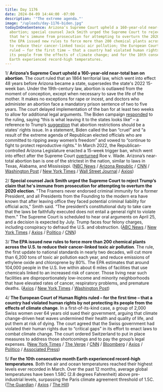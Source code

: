 ```yaml
---
title: Day 1176
date: 2024-04-09 14:44:00 -07:00
description: '"The extreme agenda."'
image: "/uploads/day-1176-biden.jpg"
todayInOneSentence: Arizona’s Supreme Court upheld a 160-year-old near-total ban on
  abortion; special counsel Jack Smith urged the Supreme Court to reject Trump’s claim
  that he's immune from prosecution for attempting to overturn the 2020 election;
  the EPA issued new rules to force more than 200 chemical plants across the U.S.
  to reduce their cancer-linked toxic air pollution; the European Court of Human Rights
  ruled – for the first time – that a country had violated human rights by not protecting
  its people from the effects of climate change; and for the 10th consecutive month
  Earth experienced record-high temperatures.
---
```


1/ **Arizona’s Supreme Court upheld a 160-year-old near-total ban on abortion**. The court ruled that an 1864 territorial law, which went into effect 48 years before Arizona became a state, supersedes the state's 2022 15-week ban. Under the 19th-century law, abortion is outlawed from the moment of conception, except when necessary to save the life of the mother. It makes no exceptions for rape or incest, and doctors who administer an abortion face a mandatory prison sentence of two to five years. The court delayed implementation of the ban for at least two weeks to allow for additional legal arguments. The Biden campaign [responded](https://thehill.com/homenews/campaign/4583281-biden-allies-tie-arizona-abortion-ruling-to-trump/) to the ruling, saying “this is what leaving it to the states looks like” – a reference to Trump’s [suggestion](https://whatthefuckjusthappenedtoday.com/2024/04/08/day-1175/#4-trump-declined-to-endorse-a-nation) that abortion restrictions should be a states’ rights issue. In a statement, Biden called the ban “cruel” and “a result of the extreme agenda of Republican elected officials who are committed to ripping away women’s freedom” and vowed to “continue to fight to protect reproductive rights.” In March 2022, the Republican-controlled Arizona Legislature enacted a 15-week trigger ban, which went into effect after the Supreme Court [overturned](https://whatthefuckjusthappenedtoday.com/2022/06/24/day-521/#1-in-a-historic-reversal-the-supreme) Roe v. Wade. Arizona’s near-total abortion ban is one of the strictest in the nation, similar to laws in Texas, Alabama, and Mississippi. ([NBC News](https://www.nbcnews.com/politics/arizona-supreme-court-ruling-abortion-ban-rcna146915) / [Arizona Republic](https://www.azcentral.com/story/news/politics/arizona/2024/04/09/arizona-abortion-law-state-supreme-court-upholds-near-total-ban/73251148007/) / [CNN](https://www.cnn.com/2024/04/08/us/arizona-supreme-court-abortion-access-tuesday/index.html) / [Washington Post](https://www.washingtonpost.com/nation/2024/04/09/arizona-abortion-supreme-court-ruling/) / [New York Times](https://www.nytimes.com/2024/04/09/us/arizona-abortion-ban.html) / [Wall Street Journal](https://www.wsj.com/us-news/law/arizona-supreme-court-abortion-ban-821501cb?mod=hp_lead_pos1) / [Axios](https://www.axios.com/2024/04/09/arizona-abortion-ban-supreme-court-1864))

2/ **Special counsel Jack Smith urged the Supreme Court to reject Trump’s claim that he's immune from prosecution for attempting to overturn the 2020 election**. "The Framers never endorsed criminal immunity for a former President, and all Presidents from the Founding to the modern era have known that after leaving office they faced potential criminal liability for official acts," Smith said. “The president’s constitutional duty to take care that the laws be faithfully executed does not entail a general right to violate them.” The Supreme Court is scheduled to hear oral arguments on April 25, and a decision is expected by July. Trump faces four felony charges, including conspiracy to defraud the U.S. and obstruction. ([ABC News](https://abcnews.go.com/Politics/special-counsel-jack-smith-supreme-court-trump-immunity/story?id=108996530) / [New York Times](https://www.nytimes.com/2024/04/08/us/supreme-court-trump-immunity-jan-6.html) / [Axios](https://www.axios.com/2024/04/09/jack-smith-supreme-court-trump-immunity) / [Politico](https://www.politico.com/news/2024/04/08/jack-smith-false-elector-scheme-saves-trump-obstruction-charges-00151198) / [CNN](https://www.cnn.com/2024/04/08/politics/special-counsel-jack-smith-supreme-court-trump-immunity-claim/index.html))

3/ **The EPA issued new rules to force more than 200 chemical plants across the U.S. to reduce their cancer-linked toxic air pollution**. The rule, the first update to national standards in nearly two decades, will cut more than 6,200 tons of toxic air pollution each year, and reduce emissions of ethylene oxide and chloroprene by 80%. The EPA estimates that around 104,000 people in the U.S. live within about 6 miles of facilities that use chemicals linked to an increased risk of cancer. Those living near such facilities are disproportionately low-income and minority neighborhoods that have elevated rates of cancer, respiratory problems, and premature deaths. ([Axios](https://www.axios.com/2024/04/09/epa-toxic-chemical-emissions-us-plants) / [New York Times](https://www.nytimes.com/2024/04/09/climate/epa-pollution-chemical-plants.html) / [Washington Post](https://www.washingtonpost.com/climate-environment/2024/04/09/chemical-plant-pollution-epa-cancer/))

4/ **The European Court of Human Rights ruled – for the first time – that a country had violated human rights by not protecting its people from the effects of climate change**. In a first-of-its-kind case, a group of 2,000 Swiss women over 64 years old sued their government, arguing that climate change-driven heat waves undermined their health and quality of life, and put them at risk of dying. The court agreed that the Swiss government had violated their human rights due to “critical gaps” in its effort to enact laws to combat climate change. The court ordered Switzerland to put in place measures to address those shortcomings and to pay the group’s legal expenses. ([New York Times](https://www.nytimes.com/2024/04/09/world/europe/climate-human-rights.html) / [The Verge](https://www.theverge.com/2024/4/9/24125087/international-human-rights-court-judgement-climate-change-case) / [CNN](https://www.cnn.com/2024/04/09/climate/international-court-judgment-human-rights-climate-intl/) / [Bloomberg](https://www.bloomberg.com/news/articles/2024-04-09/swiss-failed-citizens-on-climate-change-human-rights-court-says?sref=MIBMEEoj) / [Axios](https://www.axios.com/2024/04/09/switzerland-climate-change-women-lawsuit) / [Politico](https://www.politico.eu/article/europes-top-human-rights-court-says-switzerlands-inadequate-climate-action-breaches-human-rights/) / [Associated Press](https://apnews.com/article/europe-eu-climate-court-human-rights-3b540a965aff7e2b49f1451c7a328e77))

5/ **For the 10th consecutive month Earth experienced record-high temperatures**. Both the air and ocean temperatures reached their highest levels ever recorded in March. Over the past 12 months, average global temperatures have been 1.58C (2.8 degrees Fahrenheit) above pre-industrial levels, surpassing the Paris climate agreement threshold of 1.5C. ([The Guardian](https://www.theguardian.com/global/2024/apr/09/tenth-consecutive-monthly-heat-record-alarms-confounds-climate-scientists) / [Axios](https://www.axios.com/2024/04/09/hottest-march-global-warming) / [The Hill](https://thehill.com/policy/energy-environment/4582640-climate-march-2024-heat-record/))
